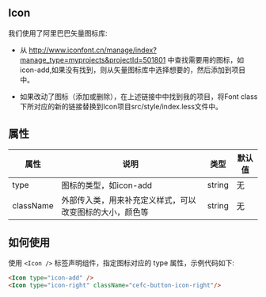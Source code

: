 ## Icon

我们使用了阿里巴巴矢量图标库:

- 从 http://www.iconfont.cn/manage/index?manage_type=myprojects&projectId=501801 中查找需要用的图标，如icon-add,如果没有找到，则从矢量图标库中选择想要的，然后添加到项目中。

- 如果改动了图标（添加或删除），在上述链接中中找到我的项目，将Font class下所对应的新的链接替换到Icon项目src/style/index.less文件中。

## 属性
|属性| 说明| 类型|默认值|
|---|----|-----|-----|
|type|图标的类型，如icon-add|string|无|
|className|外部传入类，用来补充定义样式，可以改变图标的大小，颜色等|string|无|

## 如何使用
使用 `<Icon />` 标签声明组件，指定图标对应的 type 属性，示例代码如下:

```html
<Icon type="icon-add" />
<Icon type="icon-right" className="cefc-button-icon-right"/>
```